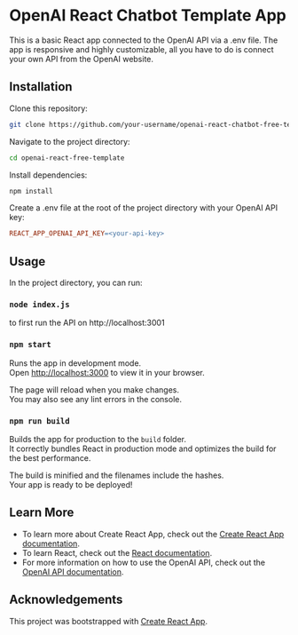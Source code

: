 # OpenAI React Chatbot Template App

This is a basic React app connected to the OpenAI API via a .env file. The app is responsive and highly customizable, all you have to do is connect your own API from the OpenAI website.

## Installation

Clone this repository:

```bash
git clone https://github.com/your-username/openai-react-chatbot-free-template.git

```

Navigate to the project directory:

```bash
cd openai-react-free-template
```

Install dependencies:

```bash
npm install
```

Create a .env file at the root of the project directory with your OpenAI API key:

```makefile
REACT_APP_OPENAI_API_KEY=<your-api-key>
```

## Usage

In the project directory, you can run:

### `node index.js`

to first run the API on http://localhost:3001

### `npm start`

Runs the app in development mode.\
Open [http://localhost:3000](http://localhost:3000) to view it in your browser.

The page will reload when you make changes.\
You may also see any lint errors in the console.

### `npm run build`

Builds the app for production to the `build` folder.\
It correctly bundles React in production mode and optimizes the build for the best performance.

The build is minified and the filenames include the hashes.\
Your app is ready to be deployed!

## Learn More

- To learn more about Create React App, check out the [Create React App documentation](https://facebook.github.io/create-react-app/docs/getting-started).
- To learn React, check out the [React documentation](https://reactjs.org/).
- For more information on how to use the OpenAI API, check out the [OpenAI API documentation](https://beta.openai.com/docs/).

## Acknowledgements

This project was bootstrapped with [Create React App](https://github.com/facebook/create-react-app).
